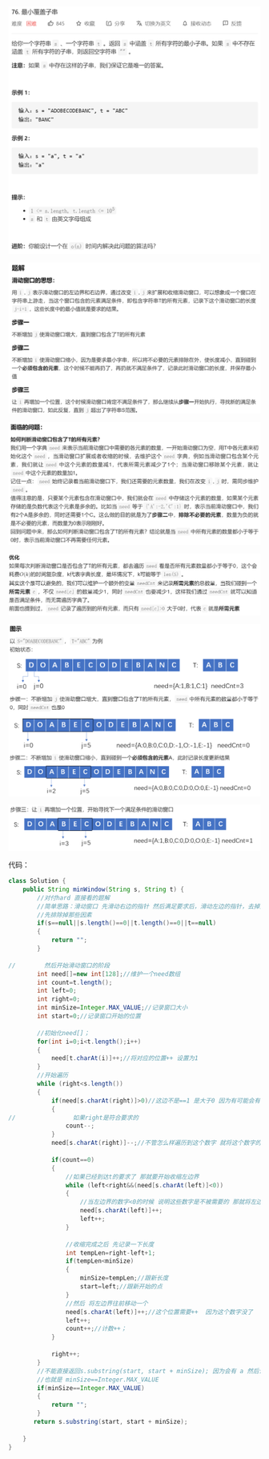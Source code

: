 <img src="6_76.最小窗口子串.assets/image-20201130170356162.png" alt="image-20201130170356162" style="zoom:50%;" />

![image-20201130170614307](6_76.最小窗口子串.assets/image-20201130170614307.png)

![image-20201130170634633](6_76.最小窗口子串.assets/image-20201130170634633.png)

![image-20201130170653124](6_76.最小窗口子串.assets/image-20201130170653124.png)

![image-20201130170822449](6_76.最小窗口子串.assets/image-20201130170822449.png)

![image-20201130170836931](6_76.最小窗口子串.assets/image-20201130170836931.png)

代码：

```java
class Solution {
    public String minWindow(String s, String t) {
        //对付hard 直接看的题解
        //简单思路：滑动窗口 先滑动右边的指针 然后满足要求后，滑动左边的指针，去掉窗口中不需要的元素；
        //先排除掉那些因素
        if(s==null||s.length()==0||t.length()==0||t==null)
        {
            return "";
        }

//        然后开始滑动窗口的阶段
        int need[]=new int[128];//维护一个need数组
        int count=t.length();
        int left=0;
        int right=0;
        int minSize=Integer.MAX_VALUE;//记录窗口大小
        int start=0;//记录窗口开始的位置

        //初始化need[]；
        for(int i=0;i<t.length();i++)
        {
            need[t.charAt(i)]++;//将对应的位置++ 设置为1
        }
        //开始遍历
        while (right<s.length())
        {
            if(need[s.charAt(right)]>0)//这边不是==1 是大于0 因为有可能会有“aa” 这种数字情况
            {
//                如果right是符合要求的
                count--;
            }
            need[s.charAt(right)]--;//不管怎么样遍历到这个数字 就将这个数字的need--；

            if(count==0)
            {
                //如果已经到达t的要求了 那就要开始收缩左边界
                while (left<right&&(need[s.charAt(left)]<0))
                {
                    //当左边界的数字<0的时候 说明这些数字是不被需要的 那就将左边界给收缩
                    need[s.charAt(left)]++;
                    left++;
                }

                //收缩完成之后 先记录一下长度
                int tempLen=right-left+1;
                if(tempLen<minSize)
                {
                    minSize=tempLen;//跟新长度
                    start=left;//跟新开始的点
                }
                //然后 将左边界往前移动一个
                need[s.charAt(left)]++;//这个位置需要++  因为这个数字没了
                left++;
                count++;//计数++；
            }

            right++;
        }
        //不能直接返回s.substring(start, start + minSize); 因为会有 a 然后让你有aa 这个时候 就是不存在这个子串 那我们的count！=0
        //也就是 minSize==Integer.MAX_VALUE
        if(minSize==Integer.MAX_VALUE)
        {
            return "";
        }
       return s.substring(start, start + minSize);

    }
}

```


